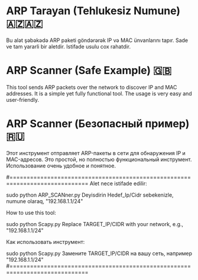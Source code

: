 # ARP Tarayan (Tehlukesiz Numune) 🇦🇿🇦🇿
Bu alət şəbəkədə ARP paketi göndərərək IP və MAC ünvanlarını tapır.
Sade ve tam yararli bir aletdir. Istifade usulu cox rahatdir.

# ARP Scanner (Safe Example) 🇬🇧
This tool sends ARP packets over the network to discover IP and MAC addresses. 
It is a simple yet fully functional tool. 
The usage is very easy and user-friendly.

# ARP Scanner (Безопасный пример) 🇷🇺
Этот инструмент отправляет ARP-пакеты в сети для обнаружения IP и MAC-адресов. 
Это простой, но полностью функциональный инструмент. 
Использование очень удобное и понятное.

#=============================================================================
Alet nece istifade edilir:

sudo python ARP_SCANner.py
Deyisdirin Hedef_Ip/Cidr sebekenizle, numune olaraq, "192.168.1.1/24"

How to use this tool:

sudo python Scapy.py
Replace TARGET_IP/CIDR with your network, e.g., "192.168.1.1/24"

Как использовать инструмент:

sudo python Scapy.py
Замените TARGET_IP/CIDR на вашу сеть, например "192.168.1.1/24"
#=============================================================================

